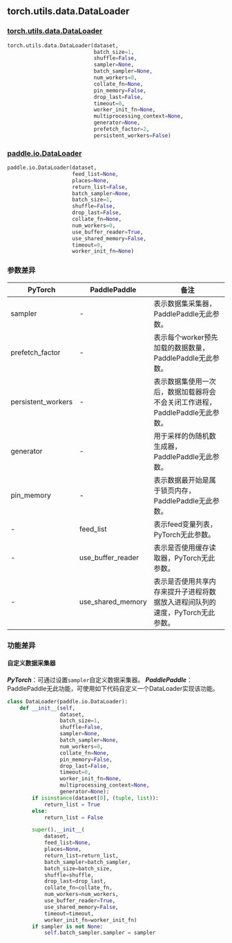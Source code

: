 ## torch.utils.data.DataLoader
### [torch.utils.data.DataLoader](https://pytorch.org/docs/stable/data.html?highlight=dataloader#torch.utils.data.DataLoader)
```python
torch.utils.data.DataLoader(dataset,
                            batch_size=1,
                            shuffle=False,
                            sampler=None,
                            batch_sampler=None,
                            num_workers=0,
                            collate_fn=None,
                            pin_memory=False,
                            drop_last=False,
                            timeout=0,
                            worker_init_fn=None,
                            multiprocessing_context=None,
                            generator=None,
                            prefetch_factor=2,
                            persistent_workers=False)
```

### [paddle.io.DataLoader](https://www.paddlepaddle.org.cn/documentation/docs/zh/api/paddle/io/DataLoader_cn.html#dataloader)
```python
paddle.io.DataLoader(dataset,
                     feed_list=None,
                     places=None,
                     return_list=False,
                     batch_sampler=None,
                     batch_size=1,
                     shuffle=False,
                     drop_last=False,
                     collate_fn=None,
                     num_workers=0,
                     use_buffer_reader=True,
                     use_shared_memory=False,
                     timeout=0,
                     worker_init_fn=None)
```

### 参数差异
| PyTorch       | PaddlePaddle | 备注                                                   |
| ------------- | ------------ | ------------------------------------------------------ |
| sampler  | -        | 表示数据集采集器，PaddlePaddle无此参数。  |
| prefetch_factor  | -        | 表示每个worker预先加载的数据数量，PaddlePaddle无此参数。  |
| persistent_workers  | -        | 表示数据集使用一次后，数据加载器将会不会关闭工作进程，PaddlePaddle无此参数。  |
| generator        | -            | 用于采样的伪随机数生成器，PaddlePaddle无此参数。                   |
| pin_memory        | -            | 表示数据最开始是属于锁页内存，PaddlePaddle无此参数。                   |
| -        | feed_list      | 表示feed变量列表，PyTorch无此参数。                   |
| -        | use_buffer_reader      | 表示是否使用缓存读取器，PyTorch无此参数。                   |
| -        | use_shared_memory      | 表示是否使用共享内存来提升子进程将数据放入进程间队列的速度，PyTorch无此参数。                   |

### 功能差异
#### 自定义数据采集器
***PyTorch***：可通过设置`sampler`自定义数据采集器。
***PaddlePaddle***：PaddlePaddle无此功能，可使用如下代码自定义一个DataLoader实现该功能。
```python
class DataLoader(paddle.io.DataLoader):
    def __init__(self,
                 dataset,
                 batch_size=1,
                 shuffle=False,
                 sampler=None,
                 batch_sampler=None,
                 num_workers=0,
                 collate_fn=None,
                 pin_memory=False,
                 drop_last=False,
                 timeout=0,
                 worker_init_fn=None,
                 multiprocessing_context=None,
                 generator=None):
        if isinstance(dataset[0], (tuple, list)):
            return_list = True
        else:
            return_list = False

        super().__init__(
            dataset,
            feed_list=None,
            places=None,
            return_list=return_list,
            batch_sampler=batch_sampler,
            batch_size=batch_size,
            shuffle=shuffle,
            drop_last=drop_last,
            collate_fn=collate_fn,
            num_workers=num_workers,
            use_buffer_reader=True,
            use_shared_memory=False,
            timeout=timeout,
            worker_init_fn=worker_init_fn)
        if sampler is not None:
            self.batch_sampler.sampler = sampler
```
